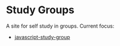 # Study Groups
A site for self study in groups. Current focus:
- [javascript-study-group](https://github.com/study-groups/javascript-study-group)
